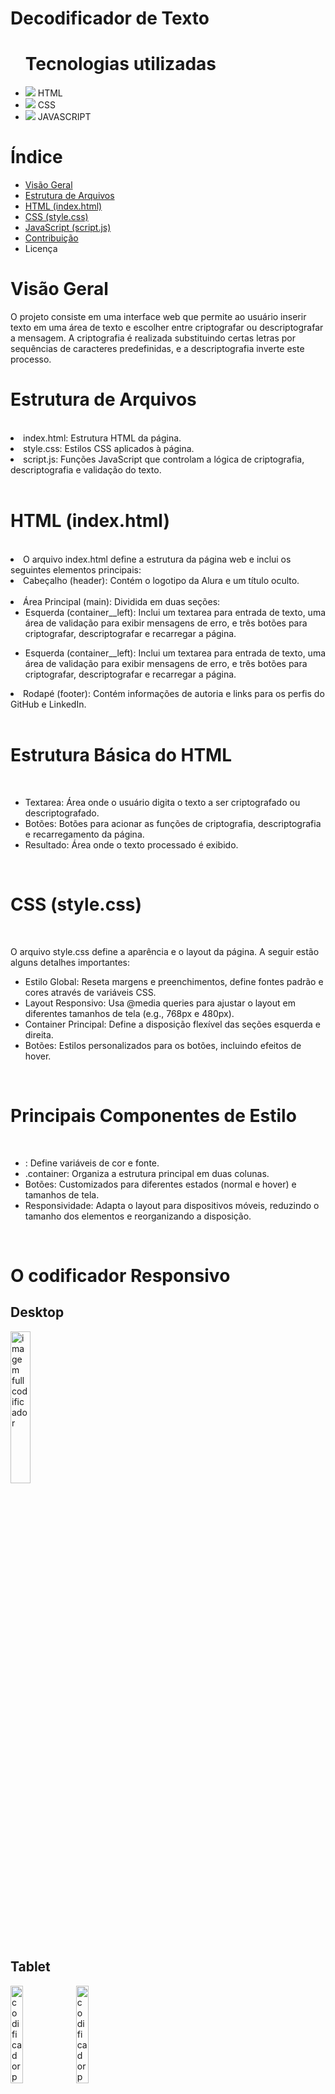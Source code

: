 # Decodificador de Texto

<ul> <h1>Tecnologias utilizadas</h1> 
<li><img src='./assets/icon-html.png'> HTML</li>
<li><img src='./assets/icon-css.png'> CSS</li>
<li><img src='./assets/icon-javascrip.png'> JAVASCRIPT</li>
</ul>

# Índice
<ul>
<li><a href=""> Visão Geral</a> </li>
<li><a href=""> Estrutura de Arquivos</a> </li>
<li><a href=""> HTML (index.html)</a> </li>
<li><a href=""> CSS (style.css)</a> </li>
<li><a href=""> JavaScript (script.js)</a> </li>
<li><a href=""> Contribuição</a> </li>
<li><a src=".licenca"> Licença</a> </li>
</ul>

# Visão Geral

<p> O projeto consiste em uma interface web que permite ao usuário inserir texto em uma área de texto e escolher entre criptografar ou descriptografar a mensagem. A criptografia é realizada substituindo certas letras por sequências de caracteres predefinidas, e a descriptografia inverte este processo.  </p>

# Estrutura de Arquivos

<br>
<li> index.html:  Estrutura HTML da página. </li>
<li> style.css: Estilos CSS aplicados à página. </li>
<li>script.js: Funções JavaScript que controlam a lógica de criptografia, descriptografia e validação do texto.</li>
<br>

# HTML (index.html)
<br>

<li> O arquivo index.html define a estrutura da página web e inclui os seguintes elementos principais: </li>
<li>Cabeçalho (header): Contém o logotipo da Alura e um título oculto.</li>
<br>
<li>Área Principal (main): Dividida em duas seções:<ul>
<li> Esquerda (container__left): Inclui um textarea para entrada de texto, uma área de validação para exibir mensagens de erro, e três botões para criptografar, descriptografar e recarregar a página.</li>
</ul>
<ul>
<li>Esquerda (container__left): Inclui um textarea para entrada de texto, uma área de validação para exibir mensagens de erro, e três botões para criptografar, descriptografar e recarregar a página.</li>
</ul>
<li> Rodapé (footer): Contém informações de autoria e links para os perfis do GitHub e LinkedIn. </li>
<br>

# Estrutura Básica do HTML
<br>

<ul>
<li>Textarea: Área onde o usuário digita o texto a ser criptografado ou descriptografado.</li>
<li>Botões: Botões para acionar as funções de criptografia, descriptografia e recarregamento da página.</li>
<li>Resultado: Área onde o texto processado é exibido.</li>
</ul>
<br>

# CSS (style.css)
<br>

O arquivo style.css define a aparência e o layout da página. A seguir estão alguns detalhes importantes:

<ul>
<li>Estilo Global: Reseta margens e preenchimentos, define fontes padrão e cores através de variáveis CSS.</li>
<li>Layout Responsivo: Usa @media queries para ajustar o layout em diferentes tamanhos de tela (e.g., 768px e 480px).</li>
<li>Container Principal: Define a disposição flexível das seções esquerda e direita.</li>
<li>Botões: Estilos personalizados para os botões, incluindo efeitos de hover.</li>
</ul>
<br>

# Principais Componentes de Estilo
<br>

<ul>
<li>: Define variáveis de cor e fonte.</li>
<li>.container: Organiza a estrutura principal em duas colunas.</li>
<li>Botões: Customizados para diferentes estados (normal e hover) e tamanhos de tela.</li>
<li>Responsividade: Adapta o layout para dispositivos móveis, reduzindo o tamanho dos elementos e reorganizando a disposição.</li>
</ul>
<br>

# O codificador Responsivo

## Desktop

<P><img src='./assets/codificador-full.png' width="25%" alt='imagem full codificador'></p>

## Tablet

<p><img src='./assets/codificador-parte-1-768px.png' width="20%" alt='codificador parte 1 768px'>

<img src='./assets/codificador-parte-2-768px.png' width="20%" alt='codificador parte 2 768px'>
</p>

## Mobile

<p> <img src='./assets/codificador-375px.png' width="10%" alt='codificador mobile 375px'> </p>

# Como Usar

<ol>
    <li> Digite o texto que deseja criptografar ou descriptografar na área de texto à esquerda.</li>
    <li> Clique no botão "Criptografar" ou "Descriptografar".</li>
    <li> O resultado será exibido na área à direita.</li>
    <li> Se desejar, copie o texto criptografado/descriptografado clicando no botão "Copiar".</li>
    <li> Use o botão "Reload" para limpar o campo de texto e a área de resultado.</li><br><br>
</ol>

# Documentação do Código JavaScript

<p>Este documento fornece uma explicação detalhada do código JavaScript utilizado para criptografar e descriptografar texto em uma página web. O código também inclui funcionalidades de validação de entrada, cópia de texto para a área de transferência, e atualização de elementos da interface do usuário com base no conteúdo do texto.</p>

## Índice

<ol>
    <li>Descrição dos Elementos do DOM </li>
    <li>Funções de Criptografia e Descriptografia</li>
    <li>Funções de Validação e Mensagem</li>
    <li>Funções de Interação com a Página</li>
    <li> Eventos e Atualizações de Interface</li>
    <li> Função de Recarregar e Limpar Texto </li>
<ol>

## Descrição dos Elementos do DOM

<img src='./assets/image-1.png' alt='chamada elementos'>

<p>Estes elementos do DOM são selecionados usando getElementById para manipulação posterior:</p>

<ul>
    <li>inputText: campo de entrada de texto.</li>
    <li>resultText: área onde o texto criptografado ou descriptografado é exibido.</li>
    <li>encryptBtn: botão para criptografar o texto.</li>
    <li>decryptBtn: botão para descriptografar o texto.</li>
    <li>copyBtn: botão para copiar o texto resultante para a área de transferência.</li>
    <li>validationMessage: área para exibir mensagens de validação.</li>
</ul>

## Funções de Criptografia e Descriptografia

### Função de Criptografia

<img src='./assets/image-2.png' alt='criptografar'>

<p>Esta função substitui caracteres específicos no texto de entrada por sequências predeterminadas para criptografá-lo.</p>

### Função de Descriptografia

<img src='./assets/image-3.png' alt='descriptografar'>

<p>Esta função reverte o processo de criptografia, substituindo as sequências criptografadas pelos caracteres originais.</p>

## Funções de Validação e Mensagem

### Função de Validação de Texto

<img src='./assets/image-4.png' alt='Validação de Texto'>

<p> Verifica se o texto contém apenas letras minúsculas e espaços.</p>

### Função para Exibir Mensagem de Validação

<img src='./assets/image-7.png' alt='Mensagem de validacao'>

<p>Exibe uma mensagem de validação com um ícone de alerta quando o texto contém caracteres inválidos.</p>

## Funções de Interação com a Página

###  Função para Copiar Texto

<img src='./assets/image-6.png' alt='copiar texo'>

<p>Copia o texto fornecido para a área de transferência e exibe um alerta.</p>

### Função para Atualizar Elementos com Base no Texto

<img src='./assets/image-11.png' alt='copiar texo'>

<p>Atualiza a visibilidade de elementos na interface com base no conteúdo do campo de entrada de texto.</p>

## Eventos e Atualizações de Interface

### Evento de Criptografia

<img src='./assets/image-8.png' alt='criptografia'>

<p>Adiciona um evento de clique ao botão de criptografia, criptografando o texto de entrada se for válido.</p>

### Evento de Descriptografia


<img src='./assets/image-9.png' alt='descriptografia'>

<p>Adiciona um evento de clique ao botão de descriptografia, descriptografando o texto de entrada se for válido.</p>

### Evento de Cópia de Texto


<img src='./assets/image-10.png' alt='copia texto'>

<p>Adiciona um evento de clique ao botão de copiar, copiando o texto resultante para a área de transferência.</p>

### Evento para Atualização Inicial

<img src='./assets/image-12.png' alt='atualizacao inicial'>

<p>Chama a função updateResultText quando a página é carregada para definir os estados iniciais dos elementos.</p>

## Função de Recarregar e Limpar Texto

### Função para Recarregar a Página

<img src='./assets/image-13.png' alt='recarrega pagina'>

<p>Recarrega a página quando o botão de recarregar é clicado.</p>

### Função para Limpar Texto

<img src='./assets/image-18.png' alt='limpa texto'>

<p>Limpa o texto exibido e chama updateText para atualizar a interface.</p>

### Chamada de Função ao Carregar a Página

<img src='./assets/image-20.png' alt='carrega pagina'>

<p>Chama a função checkTextAndToggleImage quando a página é carregada, para garantir que os elementos da interface estejam corretamente atualizados.</p>


#### <p>Esta documentação detalha cada parte do código JavaScript, proporcionando uma compreensão clara das funcionalidades implementadas e como elas interagem com a interface do usuário.</p>

# Contribuição

<p> Sinta-se à vontade para contribuir com melhorias no código ou na documentação. Fork este repositório e envie um pull request com suas alterações. </p>
